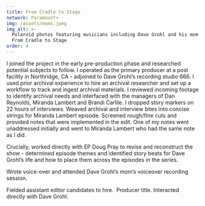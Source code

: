 ```yaml
---
title: From Cradle to Stage
network: Paramount+
img: /assets/moms.jpeg
img_alt: >-
  Polaroid photos featuring musicians including Dave Grohl and his mom with text
  From Cradle to Stage
order: 4
---
```


I joined the project in the early pre-production phase and researched potential subjects to follow. I operated as the primary producer at a post facility in Northridge, CA - adjoined to Dave Grohl’s recording studio 666. I used prior archival experience to hire an archival researcher and set up a workflow to track and ingest archival materials. I reviewed incoming footage to identify archival needs and interfaced with the managers of Dan Reynolds, Miranda Lambert and Brandi Carlile. I dropped story markers on 22 hours of interviews. Weaved archival and interview bites into concise strings for Miranda Lambert episode. Screened rough/fine cuts and provided notes that were implemented in the edit. One of my notes went unaddressed initially and went to Miranda Lambert who had the same note as I did.

Crucially, worked directly with EP Doug Pray to revise and reconstruct the show - determined episode themes and identified story beats for Dave Grohl’s life and how to place them across the episodes in the series. 

Wrote voice-over and attended Dave Grohl’s mom’s voiceover recording session. 

Fielded assistant editor candidates to hire.  Producer title. Interacted directly with Dave Grohl.

